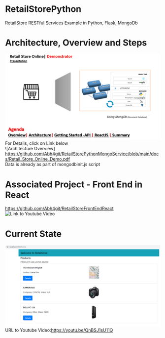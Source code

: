 # RetailStorePython  
 RetailStore RESTful Services Example in Python, Flask, MongoDb
 # Architecture, Overview and Steps  
 ![Introduction, Overview and Steps](https://github.com/Abh4git/RetailStorePythonMongoService/blob/main/images/frontimage.png)  
 For Details, click on Link below    
![Architecture Overview]   
 https://github.com/Abh4git/RetailStorePythonMongoService/blob/main/docs/Retail_Store_Online_Demo.pdf  
 Data is already as part of mongodbinit.js script
# Associated Project - Front End in React  
https://github.com/Abh4git/RetailStoreFrontEndReact  
![Link to Youtube Video](https://youtu.be/QnBSJ1sU11Q)  
# Current State
![Current State](https://github.com/Abh4git/RetailStorePythonMongoService/blob/main/images/inreactfrontend.png) 
URL to Youtube Video:https://youtu.be/QnBSJ1sU11Q
